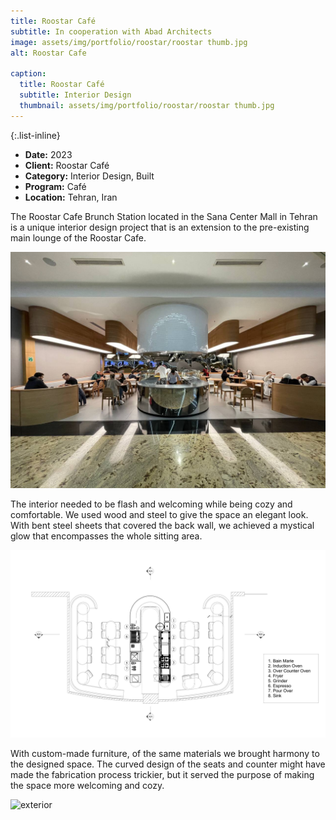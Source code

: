 ```yaml
---
title: Roostar Café
subtitle: In cooperation with Abad Architects
image: assets/img/portfolio/roostar/roostar thumb.jpg
alt: Roostar Cafe

caption:
  title: Roostar Café
  subtitle: Interior Design
  thumbnail: assets/img/portfolio/roostar/roostar thumb.jpg
---
```

{:.list-inline}

- **Date:** 2023
- **Client:** Roostar Café
- **Category:** Interior Design, Built
- **Program:** Café
- **Location:** Tehran, Iran

The Roostar Cafe Brunch Station located in the Sana Center Mall in Tehran is a unique interior design project that is an extension to the pre-existing main lounge of the Roostar Cafe.

<img src="assets/img/portfolio/roostar/roostar.jpg" alt="exterior">

The interior needed to be flash and welcoming while being cozy and comfortable. We used wood and steel to give the space an elegant look. With bent steel sheets that covered the back wall, we achieved a mystical glow that encompasses the whole sitting area.

<img src="assets/img/portfolio/roostar/GA.png" alt="GA">

With custom-made furniture, of the same materials we brought harmony to the designed space. The curved design of the seats and counter might have made the fabrication process trickier, but it served the purpose of making the space more welcoming and cozy.

<img src="assets/img/portfolio/roostar/roostar thumb.jpg" alt="exterior">